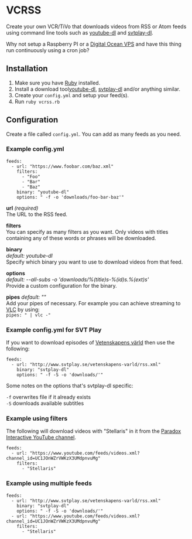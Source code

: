 # VCRSS

Create your own VCR/TiVo that downloads videos from RSS or Atom feeds using command line tools such as [youtube-dl](https://github.com/rg3/youtube-dl) and [svtplay-dl](https://github.com/spaam/svtplay-dl).

Why not setup a Raspberry PI or a [Digital Ocean VPS](https://m.do.co/c/5027f75bc292) and have this thing run continuously using a cron job?

## Installation

1. Make sure you have [Ruby](https://www.ruby-lang.org/) installed.
2. Install a download tool[youtube-dl](https://github.com/rg3/youtube-dl), [svtplay-dl](https://github.com/spaam/svtplay-dl) and/or anything similar.
3. Create your `config.yml` and setup your feed(s).
4. Run `ruby vcrss.rb`

## Configuration

Create a file called `config.yml`. You can add as many feeds as you need.

### Example config.yml

```
feeds:
  - url: "https://www.foobar.com/baz.xml"
    filters:
      - "Foo"
      - "Bar"
      - "Baz"
    binary: "youtube-dl"
    options: " -f -o 'downloads/foo-bar-baz'"
```

**url** *(required)*  
The URL to the RSS feed.

**filters**  
You can specify as many filters as you want. Only videos with titles containing any of these words or phrases will be downloaded.

**binary**  
*default: youtube-dl*  
Specify which binary you want to use to download videos from that feed.

**options**  
*default:  --all-subs -o 'downloads/%(title)s-%(id)s.%(ext)s'*  
Provide a custom configuration for the binary.

**pipes**
*default: ""*  
Add your pipes of necessary. For example you can achieve streaming to [VLC](http://www.videolan.org) by using:  
`pipes: " | vlc -"` 

### Example config.yml for SVT Play

If you want to download episodes of [Vetenskapens värld](http://www.svtplay.se/vetenskapens-varld) then use the following:

```
feeds:
  - url: "http://www.svtplay.se/vetenskapens-varld/rss.xml"
    binary: "svtplay-dl"
    options: " -f -S -o 'downloads/'"
```

Some notes on the options that's svtplay-dl specific:

`-f` overwrites file if it already exists  
`-S` downloads available subtitles

### Example using filters

The following will download videos with "Stellaris" in it from the [Paradox Interactive YouTube channel](https://www.youtube.com/user/Paradoxplaza).

```
feeds:
  - url: "https://www.youtube.com/feeds/videos.xml?channel_id=UC1JOnWZrVWKzX3UMdpnvuMg"
    filters:
      - "Stellaris"
```

### Example using multiple feeds

```
feeds:
  - url: "http://www.svtplay.se/vetenskapens-varld/rss.xml"
    binary: "svtplay-dl"
    options: " -f -S -o 'downloads/'"
  - url: "https://www.youtube.com/feeds/videos.xml?channel_id=UC1JOnWZrVWKzX3UMdpnvuMg"
    filters:
      - "Stellaris"
```
